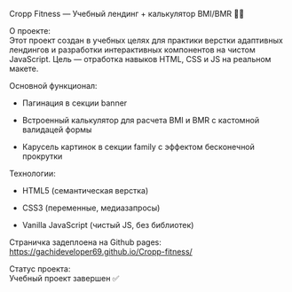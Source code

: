 Cropp Fitness — Учебный лендинг + калькулятор BMI/BMR 🏋️‍♂️

О проекте:  
Этот проект создан в учебных целях для практики верстки адаптивных лендингов и разработки интерактивных компонентов на чистом JavaScript.
Цель — отработка навыков HTML, CSS и JS на реальном макете.

Основной функционал:

- Пагинация в секции banner

- Встроенный калькулятор для расчета BMI и BMR с кастомной валидацей формы

- Карусель картинок в секции family с эффектом бесконечной прокрутки

Технологии:  
- HTML5 (семантическая верстка)

- CSS3 (переменные, медиазапросы)

- Vanilla JavaScript (чистый JS, без библиотек)

Страничка задеплоена на Github pages: https://gachideveloper69.github.io/Cropp-fitness/

Статус проекта:  
Учебный проект завершен ✅
